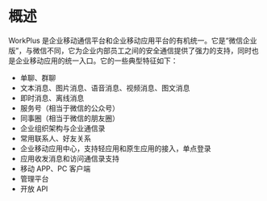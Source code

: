 # 概述

WorkPlus 是企业移动通信平台和企业移动应用平台的有机统一。它是“微信企业版”，与微信不同，它为企业内部员工之间的安全通信提供了强力的支持，同时也是企业移动应用的统一入口。它的一些典型特征如下：

* 单聊、群聊
* 文本消息、图片消息、语音消息、视频消息、图文消息
* 即时消息、离线消息
* 服务号（相当于微信的公众号）
* 同事圈（相当于微信的朋友圈）
* 企业组织架构与企业通信录
* 常用联系人、好友关系
* 企业移动应用中心，支持轻应用和原生应用的接入，单点登录
* 应用收发消息和访问通信录支持
* 移动 APP、PC 客户端
* 管理平台
* 开放 API